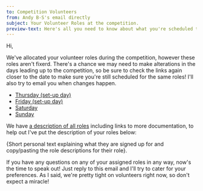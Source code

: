 ```yaml
---
to: Competition Volunteers
from: Andy B-S's email directly
subject: Your Volunteer Roles at the competition.
preview-text: Here's all you need to know about what you're scheduled to do at the competition.
---
```


Hi,

We've allocated your volunteer roles during the competition, however these roles aren't fixerd. There's a chance we may need to make alterations in the days leading up to the competition, so be sure to check the links again closer to the date to make sure you're still scheduled for the same roles! I'll also try to email you when changes happen.

- [Thursday (set-up day)](REDACTED)
- [Friday (set-up day)](REDACTED)
- [Saturday](REDACTED)
- [Sunday](REDACTED)

We have [a description of all roles](REDACTED) including links to more documentation, to help out I've put the description of your roles below:

{Short personal text explaining what they are signed up for and copy/pasting the role descriptions for their role}.

If you have any questions on any of your assigned roles in any way, now's the time to speak out! Just reply to this email and I'll try to cater for your preferences. As I said, we're pretty tight on volunteers right now, so don't expect a miracle!
